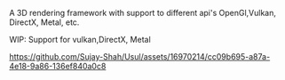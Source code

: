 
A 3D rendering framework with support to different api's OpenGl,Vulkan, DirectX, Metal, etc.

WIP: Support for vulkan,DirectX, Metal

https://github.com/Sujay-Shah/Usul/assets/16970214/cc09b695-a87a-4e18-9a86-136ef840a0c8
